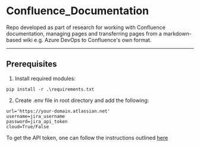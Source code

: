 # Confluence_Documentation
Repo developed as part of research for working with Confluence documentation, managing pages and transferring pages from a markdown-based wiki e.g. Azure DevOps to Confluence's own format.

---

## Prerequisites

1. Install required modules:
```
pip install -r .\requirements.txt
```

2. Create .env file in root directory and add the following:
```
url='https://your-domain.atlassian.net'
username=jira_username
password=jira_api_token
cloud=True/False
```

To get the API token, one can follow the instructions outlined [here](https://confluence.atlassian.com/enterprise/using-personal-access-tokens-1026032365.html)